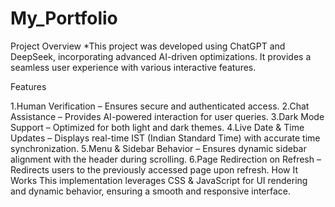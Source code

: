 # My_Portfolio
Project Overview
*This project was developed using ChatGPT and DeepSeek, incorporating advanced AI-driven optimizations. It provides a seamless user experience with various interactive features.

Features

1.Human Verification – Ensures secure and authenticated access.
2.Chat Assistance – Provides AI-powered interaction for user queries.
3.Dark Mode Support – Optimized for both light and dark themes.
4.Live Date & Time Updates – Displays real-time IST (Indian Standard Time) with accurate time
synchronization.
5.Menu & Sidebar Behavior – Ensures dynamic sidebar alignment with the header during scrolling.
6.Page Redirection on Refresh – Redirects users to the previously accessed page upon refresh.
How It Works
This implementation leverages CSS & JavaScript for UI rendering and dynamic behavior, ensuring a smooth and responsive interface.
